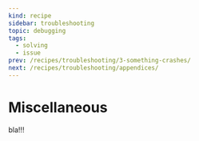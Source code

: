 ```yaml
---
kind: recipe
sidebar: troubleshooting
topic: debugging
tags:
  - solving
  - issue
prev: /recipes/troubleshooting/3-something-crashes/
next: /recipes/troubleshooting/appendices/
---
```


# Miscellaneous

bla!!!
